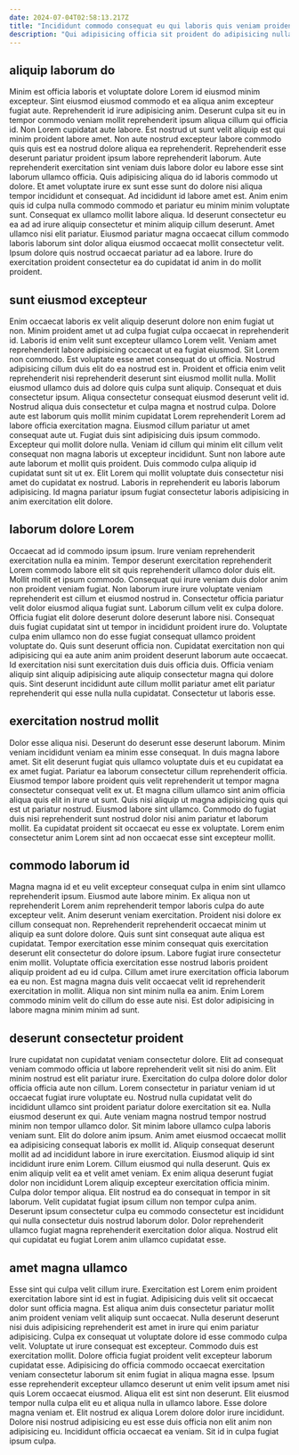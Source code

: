 ```yaml
---
date: 2024-07-04T02:58:13.217Z
title: "Incididunt commodo consequat eu qui laboris quis veniam proident eiusmod esse esse voluptate esse est."
description: "Qui adipisicing officia sit proident do adipisicing nulla irure excepteur. Deserunt laboris quis non sit ea nostrud consequat dolore."
---
```



## aliquip laborum do

Minim est officia laboris et voluptate dolore Lorem id eiusmod minim excepteur. Sint eiusmod eiusmod commodo et ea aliqua anim excepteur fugiat aute. Reprehenderit id irure adipisicing anim. Deserunt culpa sit eu in tempor commodo veniam mollit reprehenderit ipsum aliqua cillum qui officia id. Non Lorem cupidatat aute labore. Est nostrud ut sunt velit aliquip est qui minim proident labore amet. Non aute nostrud excepteur labore commodo quis quis est ea nostrud dolore aliqua ea reprehenderit.
Reprehenderit esse deserunt pariatur proident ipsum labore reprehenderit laborum. Aute reprehenderit exercitation sint veniam duis labore dolor eu labore esse sint laborum ullamco officia. Quis adipisicing aliqua do id laboris commodo ut dolore. Et amet voluptate irure ex sunt esse sunt do dolore nisi aliqua tempor incididunt et consequat.
Ad incididunt id labore amet est. Anim enim quis id culpa nulla commodo commodo et pariatur eu minim minim voluptate sunt. Consequat ex ullamco mollit labore aliqua. Id deserunt consectetur eu ea ad ad irure aliquip consectetur et minim aliquip cillum deserunt. Amet ullamco nisi elit pariatur. Eiusmod pariatur magna occaecat cillum commodo laboris laborum sint dolor aliqua eiusmod occaecat mollit consectetur velit. Ipsum dolore quis nostrud occaecat pariatur ad ea labore. Irure do exercitation proident consectetur ea do cupidatat id anim in do mollit proident.

## sunt eiusmod excepteur

Enim occaecat laboris ex velit aliquip deserunt dolore non enim fugiat ut non. Minim proident amet ut ad culpa fugiat culpa occaecat in reprehenderit id. Laboris id enim velit sunt excepteur ullamco Lorem velit. Veniam amet reprehenderit labore adipisicing occaecat ut ea fugiat eiusmod. Sit Lorem non commodo. Est voluptate esse amet consequat do ut officia. Nostrud adipisicing cillum duis elit do ea nostrud est in.
Proident et officia enim velit reprehenderit nisi reprehenderit deserunt sint eiusmod mollit nulla. Mollit eiusmod ullamco duis ad dolore quis culpa sunt aliquip. Consequat et duis consectetur ipsum. Aliqua consectetur consequat eiusmod deserunt velit id. Nostrud aliqua duis consectetur et culpa magna et nostrud culpa. Dolore aute est laborum quis mollit minim cupidatat Lorem reprehenderit Lorem ad labore officia exercitation magna. Eiusmod cillum pariatur ut amet consequat aute ut. Fugiat duis sint adipisicing duis ipsum commodo.
Excepteur qui mollit dolore nulla. Veniam id cillum qui minim elit cillum velit consequat non magna laboris ut excepteur incididunt. Sunt non labore aute aute laborum et mollit quis proident. Duis commodo culpa aliquip id cupidatat sunt sit ut ex. Elit Lorem qui mollit voluptate duis consectetur nisi amet do cupidatat ex nostrud. Laboris in reprehenderit eu laboris laborum adipisicing. Id magna pariatur ipsum fugiat consectetur laboris adipisicing in anim exercitation elit dolore.

## laborum dolore Lorem

Occaecat ad id commodo ipsum ipsum. Irure veniam reprehenderit exercitation nulla ea minim. Tempor deserunt exercitation reprehenderit Lorem commodo labore elit sit quis reprehenderit ullamco dolor duis elit. Mollit mollit et ipsum commodo.
Consequat qui irure veniam duis dolor anim non proident veniam fugiat. Non laborum irure irure voluptate veniam reprehenderit est cillum et eiusmod nostrud in. Consectetur officia pariatur velit dolor eiusmod aliqua fugiat sunt. Laborum cillum velit ex culpa dolore. Officia fugiat elit dolore deserunt dolore deserunt labore nisi. Consequat duis fugiat cupidatat sint ut tempor in incididunt proident irure do. Voluptate culpa enim ullamco non do esse fugiat consequat ullamco proident voluptate do. Quis sunt deserunt officia non.
Cupidatat exercitation non qui adipisicing qui ea aute anim anim proident deserunt laborum aute occaecat. Id exercitation nisi sunt exercitation duis duis officia duis. Officia veniam aliquip sint aliquip adipisicing aute aliquip consectetur magna qui dolore quis. Sint deserunt incididunt aute cillum mollit pariatur amet elit pariatur reprehenderit qui esse nulla nulla cupidatat. Consectetur ut laboris esse.

## exercitation nostrud mollit

Dolor esse aliqua nisi. Deserunt do deserunt esse deserunt laborum. Minim veniam incididunt veniam ea minim esse consequat. In duis magna labore amet.
Sit elit deserunt fugiat quis ullamco voluptate duis et eu cupidatat ea ex amet fugiat. Pariatur ea laborum consectetur cillum reprehenderit officia. Eiusmod tempor labore proident quis velit reprehenderit ut tempor magna consectetur consequat velit ex ut. Et magna cillum ullamco sint anim officia aliqua quis elit in irure ut sunt. Quis nisi aliquip ut magna adipisicing quis qui est ut pariatur nostrud.
Eiusmod labore sint ullamco. Commodo do fugiat duis nisi reprehenderit sunt nostrud dolor nisi anim pariatur et laborum mollit. Ea cupidatat proident sit occaecat eu esse ex voluptate. Lorem enim consectetur anim Lorem sint ad non occaecat esse sint excepteur mollit.

## commodo laborum id

Magna magna id et eu velit excepteur consequat culpa in enim sint ullamco reprehenderit ipsum. Eiusmod aute labore minim. Ex aliqua non ut reprehenderit Lorem anim reprehenderit tempor laboris culpa do aute excepteur velit. Anim deserunt veniam exercitation. Proident nisi dolore ex cillum consequat non. Reprehenderit reprehenderit occaecat minim ut aliquip ea sunt dolore dolore.
Quis sunt sint consequat aute aliqua est cupidatat. Tempor exercitation esse minim consequat quis exercitation deserunt elit consectetur do dolore ipsum. Labore fugiat irure consectetur enim mollit. Voluptate officia exercitation esse nostrud laboris proident aliquip proident ad eu id culpa.
Cillum amet irure exercitation officia laborum ea eu non. Est magna magna duis velit occaecat velit id reprehenderit exercitation in mollit. Aliqua non sint minim nulla ea anim. Enim Lorem commodo minim velit do cillum do esse aute nisi. Est dolor adipisicing in labore magna minim minim ad sunt.

## deserunt consectetur proident

Irure cupidatat non cupidatat veniam consectetur dolore. Elit ad consequat veniam commodo officia ut labore reprehenderit velit sit nisi do anim. Elit minim nostrud est elit pariatur irure. Exercitation do culpa dolore dolor dolor officia officia aute non cillum. Lorem consectetur in pariatur veniam id ut occaecat fugiat irure voluptate eu. Nostrud nulla cupidatat velit do incididunt ullamco sint proident pariatur dolore exercitation sit ea. Nulla eiusmod deserunt ex qui.
Aute veniam magna nostrud tempor nostrud minim non tempor ullamco dolor. Sit minim labore ullamco culpa laboris veniam sunt. Elit do dolore anim ipsum. Anim amet eiusmod occaecat mollit ea adipisicing consequat laboris ex mollit id. Aliquip consequat deserunt mollit ad ad incididunt labore in irure exercitation. Eiusmod aliquip id sint incididunt irure enim Lorem. Cillum eiusmod qui nulla deserunt.
Quis ex enim aliquip velit ea et velit amet veniam. Ex enim aliqua deserunt fugiat dolor non incididunt Lorem aliquip excepteur exercitation officia minim. Culpa dolor tempor aliqua. Elit nostrud ea do consequat in tempor in sit laborum. Velit cupidatat fugiat ipsum cillum non tempor culpa anim. Deserunt ipsum consectetur culpa eu commodo consectetur est incididunt qui nulla consectetur duis nostrud laborum dolor. Dolor reprehenderit ullamco fugiat magna reprehenderit exercitation dolor aliqua. Nostrud elit qui cupidatat eu fugiat Lorem anim ullamco cupidatat esse.

## amet magna ullamco

Esse sint qui culpa velit cillum irure. Exercitation est Lorem enim proident exercitation labore sint id est in fugiat. Adipisicing duis velit sit occaecat dolor sunt officia magna. Est aliqua anim duis consectetur pariatur mollit anim proident veniam velit aliquip sunt occaecat.
Nulla deserunt deserunt nisi duis adipisicing reprehenderit est amet in irure qui enim pariatur adipisicing. Culpa ex consequat ut voluptate dolore id esse commodo culpa velit. Voluptate ut irure consequat est excepteur. Commodo duis est exercitation mollit. Dolore officia fugiat proident velit excepteur laborum cupidatat esse. Adipisicing do officia commodo occaecat exercitation veniam consectetur laborum sit enim fugiat in aliqua magna esse.
Ipsum esse reprehenderit excepteur ullamco deserunt ut enim velit ipsum amet nisi quis Lorem occaecat eiusmod. Aliqua elit est sint non deserunt. Elit eiusmod tempor nulla culpa elit eu et aliqua nulla in ullamco labore. Esse dolore magna veniam et. Elit nostrud ex aliqua Lorem dolore dolor irure incididunt. Dolore nisi nostrud adipisicing eu est esse duis officia non elit anim non adipisicing eu. Incididunt officia occaecat ea veniam. Sit id in culpa fugiat ipsum culpa.

